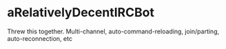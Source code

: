 aRelativelyDecentIRCBot
=======================

Threw this together. Multi-channel, auto-command-reloading, join/parting, auto-reconnection, etc
